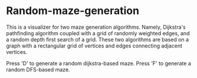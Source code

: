 # Random-maze-generation

This is a visualizer for two maze generation algorithms. Namely, Dijkstra's pathfinding algorithm coupled with a grid of randomly weighted edges, and a random depth first search of a grid.
These two algorithms are based on a graph with a rectangular grid of vertices and edges connecting adjacent vertices.

Press 'D' to generate a random dijkstra-based maze.
Press 'F' to generate a random DFS-based maze.